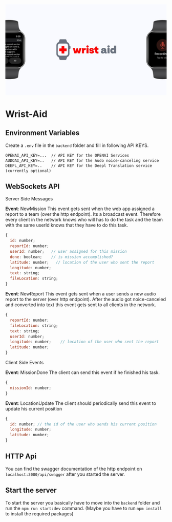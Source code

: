 <img src="./docs/header.jpeg" alt="logo" />

# Wrist-Aid

## Environment Variables

Create a `.env` file in the `backend` folder and fill in following API KEYS.

```
OPENAI_API_KEY=...  // API KEY for the OPENAI Services
AUDOAI_API_KEY=..   // API KEY for the Audo noice-canceling service
DEEPL_API_KEY=..    // API KEY for the Deepl Translation service (currently optional)
```

## WebSockets API

Server Side Messages

**Event**: NewMission
This event gets sent when the web app assigned a report to a team (over the http endpoint). Its a broadcast event. Therefore every client in the network
knows who will has to do the task and the team with the same userId knows that they have to do this task.

```javascript
{ 
  id: number;
  reportId: number;
  userId: number;   // user assigned for this mission
  done: boolean;    // is mission accomplished?
  latitude: number;   // location of the user who sent the report
  longitude: number;
  text: string;
  fileLocation: string;
}
```
**Event**: NewReport
This event gets sent when a user sends a new audio report to the server (over http endpoint). After the audio got noice-canceled and converted into text
this event gets sent to all clients in the network.

```javascript
{
  reportId: number;
  fileLocation: string;
  text: string;
  userId: number;
  longitude: number;    // location of the user who sent the report
  latitude: number;
}
```

Client Side Events

**Event**: MissionDone
The client can send this event if he finished his task.

```javascript
{
  missionId: number;
}
```

**Event**: LocationUpdate
The client should periodically send this event to update his current position

```javascript
{
  id: number; // the id of the user who sends his current position
  longitude: number;
  latitude: number;
}
```

## HTTP Api

You can find the swagger documentation of the http endpoint on `localhost:3000/api/swagger` after you started the server.

## Start the server

To start the server you basically have to move into the `backend` folder and run the `npm run start:dev` command. (Maybe you have to run `npm install` to install the required packages)